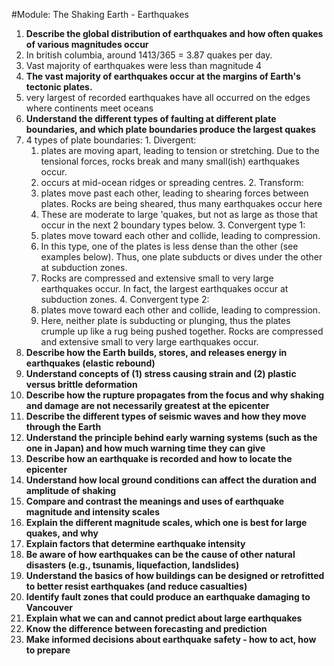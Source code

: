#Module: The Shaking Earth - Earthquakes  
1. **Describe the global distribution of earthquakes and how often quakes of various magnitudes occur**
  1. In british columbia, around 1413/365 = 3.87 quakes per day.
  2. Vast majority of earthquakes were less than magnitude 4
  3. **The vast majority of earthquakes occur at the margins of Earth's tectonic plates.**
  4. very largest of recorded earthquakes have all occurred on the edges where continents meet oceans
2. **Understand the different types of faulting at different plate boundaries, and which plate boundaries produce the largest quakes**
  1. 4 types of plate boundaries:
    1. Divergent:
      1. plates are moving apart, leading to tension or stretching. Due to the tensional forces, rocks break and many small(ish) earthquakes occur. 
      2. occurs at mid-ocean ridges or spreading centres.
    2. Transform:
      1. plates move past each other, leading to shearing forces between plates. Rocks are being sheared, thus many earthquakes occur here
      2. These are moderate to large 'quakes, but not as large as those that occur in the next 2 boundary types below.
    3. Convergent type 1:
      1.  plates move toward each other and collide, leading to compression.
      2.  In this type, one of the plates is less dense than the other (see examples below). Thus, one plate subducts or dives under the other at subduction zones.
      3.  Rocks are compressed and extensive small to very large earthquakes occur. In fact, the largest earthquakes occur at subduction zones.
    4. Convergent type 2:
      1. plates move toward each other and collide, leading to compression.
      2. Here, neither plate is subducting or plunging, thus the plates crumple up like a rug being pushed together. Rocks are compressed and extensive small to very large earthquakes occur.
3. **Describe how the Earth builds, stores, and releases energy in earthquakes (elastic rebound)**
4. **Understand concepts of (1) stress causing strain and (2) plastic versus brittle deformation**
5. **Describe how the rupture propagates from the focus and why shaking and damage are not necessarily greatest at the epicenter**
6. **Describe the different types of seismic waves and how they move through the Earth**
7. **Understand the principle behind early warning systems (such as the one in Japan) and how much warning time they can give**
8. **Describe how an earthquake is recorded and how to locate the epicenter**
9. **Understand how local ground conditions can affect the duration and amplitude of shaking**
10. **Compare and contrast the meanings and uses of earthquake magnitude and intensity scales**
11. **Explain the different magnitude scales, which one is best for large quakes, and why**
12. **Explain factors that determine earthquake intensity**
13. **Be aware of how earthquakes can be the cause of other natural disasters (e.g., tsunamis, liquefaction, landslides)**
14. **Understand the basics of how buildings can be designed or retrofitted to better resist earthquakes (and reduce casualties)**
15. **Identify fault zones that could produce an earthquake damaging to Vancouver**
16. **Explain what we can and cannot predict about large earthquakes**
17. **Know the difference between forecasting and prediction**
18. **Make informed decisions about earthquake safety - how to act, how to prepare**
